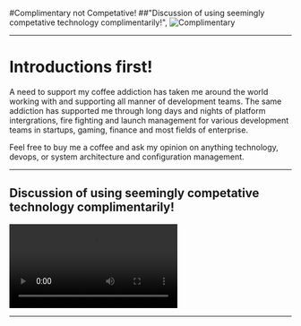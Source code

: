 #Complimentary not Competative!
##"Discussion of using seemingly competative technology complimentarily!",
![Complimentary](https://github.com/abuxton/presentations/blob/master/comp/_images/muppetspairprogramming.jpg?raw=true)

---
# Introductions first! 

A need to support my coffee addiction has taken me around the world working with and supporting all manner of development teams. The same addiction has supported me through long days and nights of platform intergrations, fire fighting and launch management for various development teams in startups, gaming, finance and most fields of enterprise.

Feel free to buy me a coffee and ask my opinion on anything technology, devops, or system architecture and  configuration management.

---
## Discussion of using seemingly competative technology complimentarily!

![inline](https://github.com/abuxton/presentations/blob/master/comp/_avi/muppetspairprogramming.mp4?raw=true)

---  

